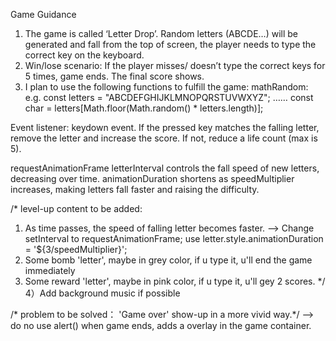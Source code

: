 Game Guidance
1. The game is called ‘Letter Drop’. Random letters (ABCDE…) will be generated and fall from the top of screen, the player needs to type the correct key on the keyboard.
2. Win/lose scenario: If the player misses/ doesn’t type the correct keys for 5 times, game ends. The final score shows.
3. I plan to use the following functions to fulfill the game:
mathRandom:
e.g. const letters = "ABCDEFGHIJKLMNOPQRSTUVWXYZ";
……
const char = letters[Math.floor(Math.random() * letters.length)];

Event listener: keydown event.
If the pressed key matches the falling letter, remove the letter and increase the score.
If not, reduce a life count (max is 5).

requestAnimationFrame
letterInterval controls the fall speed of new letters, decreasing over time.
animationDuration shortens as speedMultiplier increases, making letters fall faster and raising the difficulty.



/* level-up content to be added: 
1) As time passes, the speed of falling letter becomes faster. 
--> Change setInterval to requestAnimationFrame; 
use letter.style.animationDuration = '${3/speedMultiplier}';
2) Some bomb 'letter', maybe in grey color, if u type it, u'll end the game immediately
3) Some reward 'letter', maybe in pink color, if u type it, u'll gey 2 scores. */
4）Add background music if possible

/* problem to be solved： 'Game over' show-up in a more vivid way.*/
--> do no use alert() when game ends, adds a overlay in the game container. 